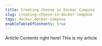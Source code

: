 ```yaml
---
title: Creating Cheese in Docker Compose
slug: creating-cheese-in-docker-compose
tags: docker,docker-compose
enableTableOfContents: true
---
```


Article Contents right here! This is my article
